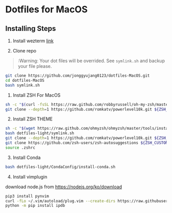 # Dotfiles for MacOS

## Installing Steps

1. Install wezterm [link](https://wezfurlong.org/wezterm/)

2. Clone repo
> :Warning: Your dot files will be overrided. See `symlink.sh` and backup your file please.

```bash
git clone https://github.com/jonggyujang0123/dotfiles-MacOS.git
cd dotfiles-MacOS 
bash symlink.sh
```

1. Install ZSH
For MacOS

```bash
sh -c "$(curl -fsSL https://raw.github.com/robbyrussell/oh-my-zsh/master/tools/install.sh)"
git clone --depth=1 https://github.com/romkatv/powerlevel10k.git ${ZSH_CUSTOM:-~/.oh-my-zsh/custom}/themes/powerlevel10k
```

2. Install ZSH THEME

```bash
sh -c "$(wget https://raw.github.com/ohmyzsh/ohmyzsh/master/tools/install.sh -O -)"
bash dotfiles-light/symlink.sh
git clone --depth=1 https://github.com/romkatv/powerlevel10k.git ${ZSH_CUSTOM:-$HOME/.oh-my-zsh/custom}/themes/powerlevel10k
git clone https://github.com/zsh-users/zsh-autosuggestions ${ZSH_CUSTOM:-~/.oh-my-zsh/custom}/plugins/zsh-autosuggestions
source .zshrc
```
3. Install Conda

```bash
bash dotfiles-light/CondaConfig/install-conda.sh
```
4. Install vimplugin

download node.js from https://nodejs.org/ko/download

```bash
pip3 install pynvim
curl -fLo ~/.vim/autoload/plug.vim --create-dirs https://raw.githubusercontent.com/junegunn/vim-plug/master/plug.vim
python -m pip install ipdb
```

